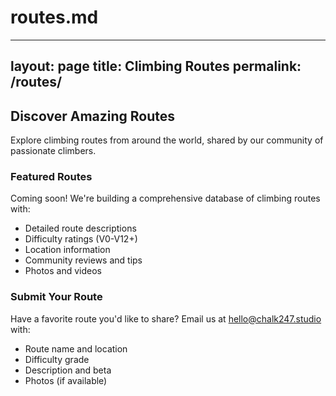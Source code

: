 # routes.md
---
layout: page
title: Climbing Routes
permalink: /routes/
---

## Discover Amazing Routes

Explore climbing routes from around the world, shared by our community of passionate climbers.

### Featured Routes

Coming soon! We're building a comprehensive database of climbing routes with:
- Detailed route descriptions
- Difficulty ratings (V0-V12+)
- Location information
- Community reviews and tips
- Photos and videos

### Submit Your Route

Have a favorite route you'd like to share? Email us at [hello@chalk247.studio](mailto:hello@chalk247.studio) with:
- Route name and location
- Difficulty grade
- Description and beta
- Photos (if available)